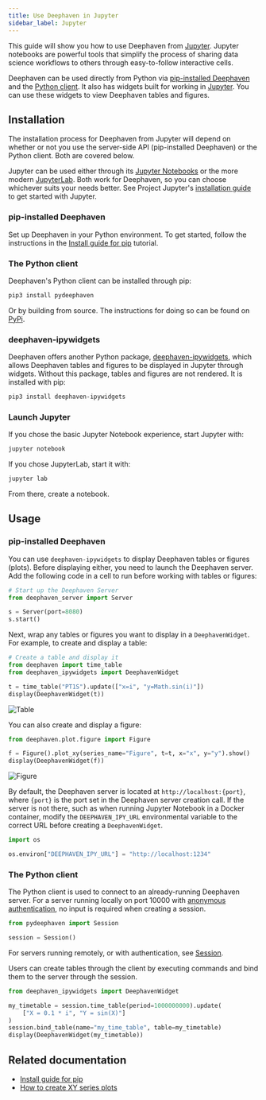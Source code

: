 ```yaml
---
title: Use Deephaven in Jupyter
sidebar_label: Jupyter
---
```


This guide will show you how to use Deephaven from [Jupyter](https://jupyter.org/). Jupyter notebooks are powerful tools that simplify the process of sharing data science workflows to others through easy-to-follow interactive cells.

Deephaven can be used directly from Python via [pip-installed Deephaven](../getting-started/pip-install.md) and the [Python client](/core/client-api/python/). It also has widgets built for working in [Jupyter](https://jupyter.org/). You can use these widgets to view Deephaven tables and figures.

## Installation

The installation process for Deephaven from Jupyter will depend on whether or not you use the server-side API (pip-installed Deephaven) or the Python client. Both are covered below.

Jupyter can be used either through its [Jupyter Notebooks](https://jupyter-notebook.readthedocs.io/en/latest/) or the more modern [JupyterLab](https://jupyterlab.readthedocs.io/en/latest/). Both work for Deephaven, so you can choose whichever suits your needs better. See Project Jupyter's [installation guide](https://jupyter.org/install) to get started with Jupyter.

### pip-installed Deephaven

Set up Deephaven in your Python environment. To get started, follow the instructions in the [Install guide for pip](../getting-started/pip-install.md) tutorial.

### The Python client

Deephaven's Python client can be installed through pip:

```sh
pip3 install pydeephaven
```

Or by building from source. The instructions for doing so can be found on [PyPi](https://pypi.org/project/pydeephaven/).

### deephaven-ipywidgets

Deephaven offers another Python package, [deephaven-ipywidgets](https://pypi.org/project/deephaven-ipywidgets/), which allows Deephaven tables and figures to be displayed in Jupyter through widgets. Without this package, tables and figures are not rendered. It is installed with pip:

```sh
pip3 install deephaven-ipywidgets
```

### Launch Jupyter

If you chose the basic Jupyter Notebook experience, start Jupyter with:

```sh
jupyter notebook
```

If you chose JupyterLab, start it with:

```sh
jupyter lab
```

From there, create a notebook.

## Usage

### pip-installed Deephaven

You can use `deephaven-ipywidgets` to display Deephaven tables or figures (plots). Before displaying either, you need to launch the Deephaven server. Add the following code in a cell to run before working with tables or figures:

```python skip-test
# Start up the Deephaven Server
from deephaven_server import Server

s = Server(port=8080)
s.start()
```

Next, wrap any tables or figures you want to display in a `DeephavenWidget`. For example, to create and display a table:

```python skip-test
# Create a table and display it
from deephaven import time_table
from deephaven_ipywidgets import DeephavenWidget

t = time_table("PT1S").update(["x=i", "y=Math.sin(i)"])
display(DeephavenWidget(t))
```

![Table](../assets/how-to/jupyter/table.png)

You can also create and display a figure:

```python skip-test
from deephaven.plot.figure import Figure

f = Figure().plot_xy(series_name="Figure", t=t, x="x", y="y").show()
display(DeephavenWidget(f))
```

![Figure](../assets/how-to/jupyter/figure.png)

By default, the Deephaven server is located at `http://localhost:{port}`, where `{port}` is the port set in the Deephaven server creation call. If the server is not there, such as when running Jupyter Notebook in a Docker container, modify the `DEEPHAVEN_IPY_URL` environmental variable to the correct URL before creating a `DeephavenWidget`.

```python skip-test
import os

os.environ["DEEPHAVEN_IPY_URL"] = "http://localhost:1234"
```

### The Python client

The Python client is used to connect to an already-running Deephaven server. For a server running locally on port 10000 with [anonymous authentication](./authentication/auth-anon.md), no input is required when creating a session.

```python skip-test
from pydeephaven import Session

session = Session()
```

For servers running remotely, or with authentication, see [Session](/core/client-api/python/code/pydeephaven.html#pydeephaven.Session).

Users can create tables through the client by executing commands and bind them to the server through the session.

```python skip-test
from deephaven_ipywidgets import DeephavenWidget

my_timetable = session.time_table(period=1000000000).update(
    ["X = 0.1 * i", "Y = sin(X)"]
)
session.bind_table(name="my_time_table", table=my_timetable)
display(DeephavenWidget(my_timetable))
```

<!-- TODO: Link to Python client docs when they exist (not pydocs) -->

## Related documentation

- [Install guide for pip](../getting-started/pip-install.md)
- [How to create XY series plots](./plotting/api-plotting.md#xy-series)
